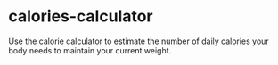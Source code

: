 # calories-calculator
Use the calorie calculator to estimate the number of daily calories your body needs to maintain your current weight.
